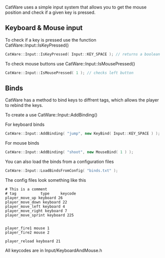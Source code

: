 CatWare uses a simple input system that allows you to get the mouse position and check if a given key is pressed.

## Keyboard & Mouse input
To check if a key is pressed use the function CatWare::Input::IsKeyPressed()

```cpp
CatWare::Input::IsKeyPressed( Input::KEY_SPACE ); // returns a boolean
```

To check mouse buttons use CatWare::Input::IsMousePressed()

```cpp
CatWare::Input::IsMousePressed( 1 ); // checks left button
```

## Binds
CatWare has a method to bind keys to diffrent tags, which allows the player to rebind the keys.

To create a  use CatWare::Input::AddBinding()

For keyboard binds
```cpp
CatWare::Input::AddBinding( "jump", new KeyBind( Input::KEY_SPACE ) );
```

For mouse binds
```cpp
CatWare::Input::AddBinding( "shoot", new MouseBind( 1 ) );
```

You can also load the binds from a configuration files

```cpp
CatWare::Input::LoadBindsFromConfig( "binds.txt" );
```

The config files look something like this
```
# This is a comment
# tag           type     keycode
player_move_up keyboard 26
player_move_down keyboard 22
player_move_left keyboard 4
player_move_right keyboard 7
player_move_sprint keyboard 225


player_fire1 mouse 1
player_fire2 mouse 2

player_reload keyboard 21
```

All keycodes are in Input/KeyboardAndMouse.h